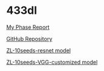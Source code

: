 # 433dl

[My Phase Report](https://www.overleaf.com/project/6580f3803c6222388baa9a73)

[GitHub Repository](https://github.com/zhaoyangli/433dl)

[ZL-10seeds-resnet model](https://colab.research.google.com/drive/1vq1c7-o2nPdUiy_x3-kcBxsvZKrwUzxh?usp=sharing)

[ZL-10seeds-VGG-customized model](https://colab.research.google.com/drive/1flq5Gs-BF03l3xGqUTbk5bW86C3CWv2q?usp=sharing)
